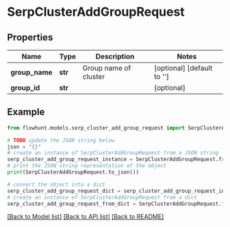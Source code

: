 # SerpClusterAddGroupRequest


## Properties

Name | Type | Description | Notes
------------ | ------------- | ------------- | -------------
**group_name** | **str** | Group name of cluster | [optional] [default to '']
**group_id** | **str** |  | [optional] 

## Example

```python
from flowhunt.models.serp_cluster_add_group_request import SerpClusterAddGroupRequest

# TODO update the JSON string below
json = "{}"
# create an instance of SerpClusterAddGroupRequest from a JSON string
serp_cluster_add_group_request_instance = SerpClusterAddGroupRequest.from_json(json)
# print the JSON string representation of the object
print(SerpClusterAddGroupRequest.to_json())

# convert the object into a dict
serp_cluster_add_group_request_dict = serp_cluster_add_group_request_instance.to_dict()
# create an instance of SerpClusterAddGroupRequest from a dict
serp_cluster_add_group_request_from_dict = SerpClusterAddGroupRequest.from_dict(serp_cluster_add_group_request_dict)
```
[[Back to Model list]](../README.md#documentation-for-models) [[Back to API list]](../README.md#documentation-for-api-endpoints) [[Back to README]](../README.md)


